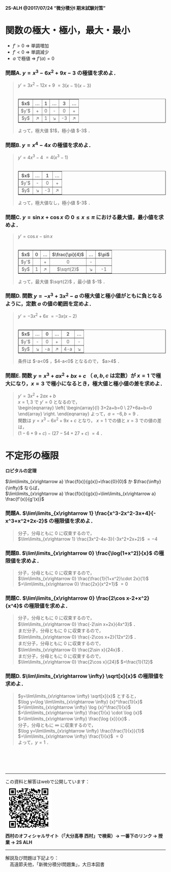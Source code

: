 
<!-- > pandoc main-ans.md --mathjax -c ../../css/2s-alh.css --include-in-header=../in-header.txt --include-before-body=../before-body.txt --include-after-body=../after-body.txt -s -o main-ans.html -->

**2S-ALH @2017/07/24 “微分積分I 期末試験対策”**

# 関数の極大・極小，最大・最小

- $f'>0$ ⇒ 単調増加
- $f'<0$ ⇒ 単調減少
- $a$ で極値 ⇒ $f'(a)=0$

### 問題A. $y=x^3-6x^2+9x-3$ の極値を求めよ．

> $y'=3x^2-12x+9$
> $=3(x-1)(x-3)$  
> 　  
> <style type="text/css">
> .table1 { border-collapse: collapse; }
> .table1 td { text-align: center; }
> </style>
> <table class="table1" border=1>
>  <tr><th>$x$</th><th>…</th><th>1</th><th>…</th><th>3</th><th>…</th></tr>
>  <tr><td>$y'$</td><td>+</td><td>0</td><td>-</td><td>0</td><td>+</td></tr>
>  <tr><td>$y$</td><td>↗</td><td>1</td><td>↘</td><td>-3</td><td>↗</td></tr>
> </table>
> よって，極大値 $1$，極小値 $-3$ ．

### 問題B. $y=x^4-4x$ の極値を求めよ．

> $y'=4x^3-4$
> $=4(x^3-1)$  
> 　  
> <style type="text/css">
> .table1 { border-collapse: collapse; }
> .table1 td { text-align: center; }
> </style>
> <table class="table1" border=1>
>  <tr><th>$x$</th><th>…</th><th>1</th><th>…</th></tr>
>  <tr><td>$y'$</td><td>-</td><td>0</td><td>+</td></tr>
>  <tr><td>$y$</td><td>↘</td><td>-3</td><td>↗</td></tr>
> </table>
> よって，極大値なし，極小値 $-3$ ．

<div style="page-break-before:always"></div>

### 問題C. $y=\sin x+\cos x$ の $0\le x \le \pi$ における最大値，最小値を求めよ．

> $y'=\cos x-\sin x$  
> 　  
> <style type="text/css">
> .table1 { border-collapse: collapse; }
> .table1 td { text-align: center; }
> </style>
> <table class="table1" border=1>
>  <tr><th>$x$</th><th>0</th><th>…</th><th>$\frac{\pi}{4}$</th><th>…</th><th>$\pi$</th></tr>
>  <tr><td>$y'$</td><td></td><td>+</td><td>0</td><td>-</td><td></td></tr>
>  <tr><td>$y$</td><td>1</td><td>↗</td><td>$\sqrt{2}$</td><td>↘</td><td>-1</td></tr>
> </table>
> よって，最大値 $\sqrt{2}$ ，最小値 $-1$ ．

### 問題D. 関数 $y=-x^3+3x^2-a$ の極大値と極小値がともに負となるように，定数 $a$ の値の範囲を定めよ．

> $y'=-3x^2+6x$
> $=-3x(x-2)$  
> 　  
> <style type="text/css">
> .table1 { border-collapse: collapse; }
> .table1 td { text-align: center; }
> </style>
> <table class="table1" border=1>
>  <tr><th>$x$</th><th>…</th><th>0</th><th>…</th><th>2</th><th>…</th></tr>
>  <tr><td>$y'$</td><td>-</td><td>0</td><td>+</td><td>0</td><td>-</td></tr>
>  <tr><td>$y$</td><td>↘</td><td>-a</td><td>↗</td><td>4-a</td><td>↘</td></tr>
> </table>
> 条件は $-a<0$ ，$4-a<0$ となるので，
> $a>4$ ．

### 問題E. 関数 $y=x^3+ax^2+bx+c$ （ $a,b,c$ は定数）が $x=1$ で極大になり，$x=3$ で極小になるとき，極大値と極小値の差を求めよ．

> $y'=3x^2+2ax+b$  
> $x=1,3$ で $y'=0$ となるので，  
> \begin{eqnarray} \left\{ \begin{array}{l}
>   3+2a+b=0 \\
>   27+6a+b=0
> \end{array} \right. \end{eqnarray}
> よって，$a=-6, b=9$ ．  
> 関数は $y=x^3-6x^2+9x+c$ となり，
> $x=1$ での値と $x=3$ での値の差は，  
> $(1-6+9+c)-(27-54+27+c)$
> $=4$ ．

<div style="page-break-before:always"></div>

# 不定形の極限

**ロピタルの定理**

$\lim\limits_{x\rightarrow a} \frac{f(x)}{g(x)}=\frac{0}{0}$ か $\frac{\infty}{\infty}$ ならば，  
$\lim\limits_{x\rightarrow a} \frac{f(x)}{g(x)}=\lim\limits_{x\rightarrow a} \frac{f'(x)}{g'(x)}$  

### 問題A. $\lim\limits_{x\rightarrow 1} \frac{x^3-2x^2-3x+4}{-x^3+x^2+2x-2}$ の極限値を求めよ．

> 分子，分母ともに $0$ に収束するので，  
> $\lim\limits_{x\rightarrow 1} \frac{3x^2-4x-3}{-3x^2+2x+2}$
> $=-4$

### 問題B. $\lim\limits_{x\rightarrow 0} \frac{\log(1+x^2)}{x}$ の極限値を求めよ．

> 分子，分母ともに $0$ に収束するので，  
> $\lim\limits_{x\rightarrow 0} \frac{\frac{1}{1+x^2}\cdot 2x}{1}$
> $=\lim\limits_{x\rightarrow 0} \frac{2x}{x^2+1}$
> $=0$

### 問題C. $\lim\limits_{x\rightarrow 0} \frac{2\cos x-2+x^2}{x^4}$ の極限値を求めよ．

> 分子，分母ともに $0$ に収束するので，  
> $\lim\limits_{x\rightarrow 0} \frac{-2\sin x+2x}{4x^3}$ ．  
> まだ分子，分母ともに $0$ に収束するので，  
> $\lim\limits_{x\rightarrow 0} \frac{-2\cos x+2}{12x^2}$ ．  
> まだ分子，分母ともに $0$ に収束するので，  
> $\lim\limits_{x\rightarrow 0} \frac{2\sin x}{24x}$ ．  
> まだ分子，分母ともに $0$ に収束するので，  
> $\lim\limits_{x\rightarrow 0} \frac{2\cos x}{24}$
> $=\frac{1}{12}$

### 問題D. $\lim\limits_{x\rightarrow \infty} \sqrt[x]{x}$ の極限値を求めよ．

> $y=\lim\limits_{x\rightarrow \infty} \sqrt[x]{x}$ とすると，  
> $\log y=\log \lim\limits_{x\rightarrow \infty} {x}^\frac{1}{x}$
> $=\lim\limits_{x\rightarrow \infty} \log {x}^\frac{1}{x}$  
> $=\lim\limits_{x\rightarrow \infty} \frac{1}{x} \cdot \log {x}$
> $=\lim\limits_{x\rightarrow \infty} \frac{\log {x}}{x}$ ．  
> 分子，分母ともに $\infty$ に収束するので，  
> $\log y=\lim\limits_{x\rightarrow \infty} \frac{\frac{1}{x}}{1}$
> $=\lim\limits_{x\rightarrow \infty} \frac{1}{x}$
> $=0$  
> よって，$y=1$ ．

　  
　  
　  

---

この資料と解答はwebで公開しています：  
![](../QRcode.png)  
**西村のオフィシャルサイト（「大分高専 西村」で検索）→ 一番下のリンク → 授業 → 2S ALH**

---

解説及び問題は下記より：  
　高遠節夫他，「新微分積分I問題集」，大日本図書

